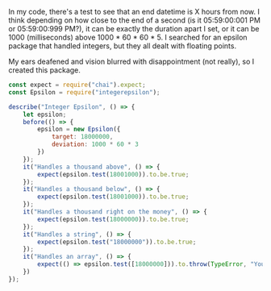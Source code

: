 In my code, there's a test to see that an end datetime is X hours from now. I think depending on how close to the end of a second (is it 05:59:00:001 PM or 05:59:00:999 PM?), it can be exactly the duration apart I set, or it can be 1000 (milliseconds) above 1000 * 60 * 60 * 5. I searched for an epsilon package that handled integers, but they all dealt with floating points. 

My ears deafened and vision blurred with disappointment (not really), so I created this package.

```js
const expect = require("chai").expect;
const Epsilon = require("integerepsilon");

describe("Integer Epsilon", () => {
    let epsilon;
    before(() => {
        epsilon = new Epsilon({
            target: 18000000,
            deviation: 1000 * 60 * 3
        }) 
    });
    it("Handles a thousand above", () => {
        expect(epsilon.test(18001000)).to.be.true;
    });
    it("Handles a thousand below", () => {
        expect(epsilon.test(18001000)).to.be.true;
    });
    it("Handles a thousand right on the money", () => {
        expect(epsilon.test(18000000)).to.be.true;
    });
    it("Handles a string", () => {
        expect(epsilon.test("18000000")).to.be.true;
    });
    it("Handles an array", () => {
        expect(() => epsilon.test([18000000])).to.throw(TypeError, "You passed an array where a number should've gone.");
    })
});
```
